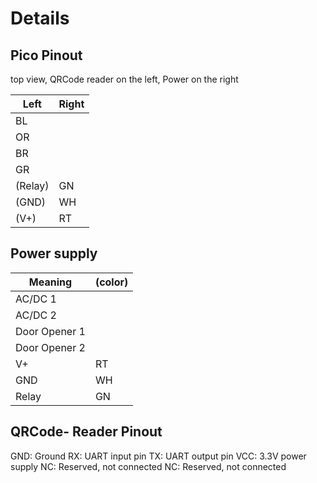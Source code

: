 

# Details

## Pico Pinout

top view, QRCode reader on the left, Power on the right



| Left    | Right |
| ------- | ----- |
| BL      |       |
| OR      |       |
| BR      |       |
| GR      |       |
| (Relay) | GN    |
| (GND)   | WH    |
| (V+)    | RT    |

## Power supply

| Meaning       | (color) |
| ------------- | ------- |
| AC/DC 1       |         |
| AC/DC 2       |         |
| Door Opener 1 |         |
| Door Opener 2 |         |
| V+            | RT      |
| GND           | WH      |
| Relay         | GN      |



## QRCode- Reader Pinout

GND: Ground
RX: UART input pin
TX: UART output pin
VCC: 3.3V power supply
NC: Reserved, not connected
NC: Reserved, not connected
